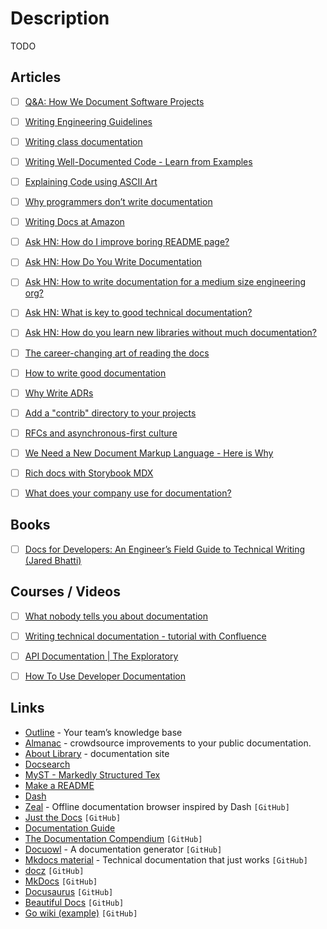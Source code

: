 # Description

TODO


## Articles

- [ ] [Q&A: How We Document Software Projects](https://embeddedartistry.com/blog/2020/06/08/qa-how-we-document-software-projects/)
- [ ] [Writing Engineering Guidelines](https://dgryski.medium.com/writing-engineering-guidelines-24fdda53a3f0)
- [ ] [Writing class documentation](https://rant.gulbrandsen.priv.no/udoc/writing-class-documetation)
- [ ] [Writing Well-Documented Code - Learn from Examples](https://codecatalog.org/2021/09/04/well-documented-code.html)
- [ ] [Explaining Code using ASCII Art](https://blog.regehr.org/archives/1653)
- [ ] [Why programmers don’t write documentation](https://kislayverma.com/programming/why-programmers-dont-write-documentation/)
- [ ] [Writing Docs at Amazon](https://medium.com/@sib1013/writing-docs-at-amazon-e025808616bd)
- [ ] [Ask HN: How do I improve boring README page?](https://news.ycombinator.com/item?id=26537805)
- [ ] [Ask HN: How Do You Write Documentation](https://news.ycombinator.com/item?id=26446692)
- [ ] [Ask HN: How to write documentation for a medium size engineering org?](https://news.ycombinator.com/item?id=26334164)
- [ ] [Ask HN: What is key to good technical documentation?](https://news.ycombinator.com/item?id=20909783)
- [ ] [Ask HN: How do you learn new libraries without much documentation?](https://news.ycombinator.com/item?id=23800590)
- [ ] [The career-changing art of reading the docs](https://acloudguru.com/blog/engineering/the-career-changing-art-of-reading-the-docs)
- [ ] [How to write good documentation](https://victoria.dev/blog/how-to-write-good-documentation/)
- [ ] [Why Write ADRs](https://github.blog/2020-08-13-why-write-adrs/)
- [ ] [Add a "contrib" directory to your projects](https://drewdevault.com/2020/06/06/Add-a-contrib-directory.html)
- [ ] [RFCs and asynchronous-first culture](https://notes.eatonphil.com/rfcs-and-asynchronous-first-culture.html)
- [ ] [We Need a New Document Markup Language - Here is Why](https://dev.to/practicalprogramming/we-need-a-new-document-markup-language---here-is-why-5d4c)
- [ ] [Rich docs with Storybook MDX](https://medium.com/storybookjs/rich-docs-with-storybook-mdx-61bc145ae7bc)
- [ ] [What does your company use for documentation?](https://lobste.rs/s/6jc9qj/what_does_your_company_use_for)


## Books

- [ ] [Docs for Developers: An Engineer’s Field Guide to Technical Writing (Jared Bhatti)](https://www.amazon.com/Docs-Developers-Engineers-Technical-Writing/dp/1484272161)


## Courses / Videos

- [ ] [What nobody tells you about documentation](https://youtu.be/t4vKPhjcMZg)
- [ ] [Writing technical documentation - tutorial with Confluence](https://youtu.be/d6Cs11AZqV4)
- [ ] [API Documentation | The Exploratory](https://youtu.be/XNVo9WkCoak)
- [ ] [How To Use Developer Documentation](https://youtu.be/s1PLS3SQHQ0)


## Links

- [Outline](https://www.getoutline.com/) - Your team’s knowledge base
- [Almanac](https://get.almanac.io/for/public-documentation) - crowdsource improvements to your public documentation.
- [About Library](https://nyt-library-demo.herokuapp.com/) - documentation site
- [Docsearch](https://docsearch.algolia.com/)
- [MyST - Markedly Structured Tex](https://myst-parser.readthedocs.io/en/latest/)
- [Make a README](https://www.makeareadme.com/)
- [Dash](https://kapeli.com/dash)
- [Zeal](https://github.com/zealdocs/zeal) - Offline documentation browser inspired by Dash `[GitHub]`
- [Just the Docs](https://github.com/pmarsceill/just-the-docs) `[GitHub]`
- [Documentation Guide](https://www.writethedocs.org/guide/index.html)
- [The Documentation Compendium](https://github.com/kylelobo/The-Documentation-Compendium) `[GitHub]`
- [Docuowl](https://github.com/docuowl/docuowl) - A documentation generator `[GitHub]`
- [Mkdocs material](https://github.com/squidfunk/mkdocs-material) - Technical documentation that just works `[GitHub]`
- [docz](https://github.com/doczjs/docz) `[GitHub]`
- [MkDocs](https://github.com/mkdocs/mkdocs) `[GitHub]`
- [Docusaurus](https://github.com/facebook/docusaurus) `[GitHub]`
- [Beautiful Docs](https://github.com/PharkMillups/beautiful-docs) `[GitHub]`
- [Go wiki (example)](https://github.com/golang/go/wiki) `[GitHub]`
